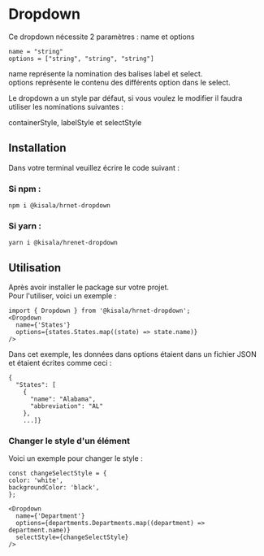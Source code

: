# Dropdown 

Ce dropdown nécessite 2 paramètres : name et options  
```  
name = "string"  
options = ["string", "string", "string"]
```  
name représente la nomination des balises label et select.  
options représente le contenu des différents option dans le select.  
  
Le dropdown a un style par défaut, si vous voulez le modifier il faudra utiliser les nominations suivantes :  
  
containerStyle, labelStyle et selectStyle

## Installation 

Dans votre terminal veuillez écrire le code suivant :  
  
### Si npm :  
```
npm i @kisala/hrnet-dropdown
```
### Si yarn :  
```
yarn i @kisala/hrenet-dropdown
```
## Utilisation

Après avoir installer le package sur votre projet.  
Pour l'utiliser, voici un exemple :  
  ```
import { Dropdown } from '@kisala/hrnet-dropdown';  
<Dropdown
    name={'States'}
    options={states.States.map((state) => state.name)}
/>
```  
  
Dans cet exemple, les données dans options étaient dans un fichier JSON et étaient écrites comme ceci :  
  
```
{
  "States": [
    {
      "name": "Alabama",
      "abbreviation": "AL"
    },  
    ...]}  
```  
### Changer le style d'un élément
  
Voici un exemple pour changer le style :  
  ```  
const changeSelectStyle = {
  color: 'white',
  backgroundColor: 'black',
};  
  
<Dropdown
    name={'Department'}
    options={departments.Departments.map((department) => department.name)}
    selectStyle={changeSelectStyle}
/>
  ```
